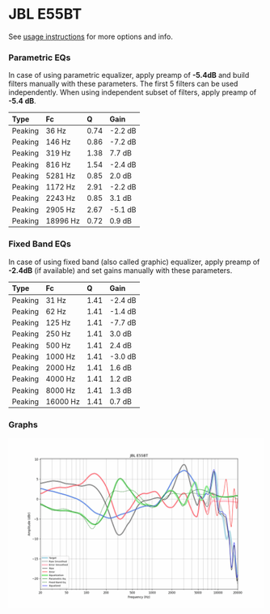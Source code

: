 # JBL E55BT
See [usage instructions](https://github.com/jaakkopasanen/AutoEq#usage) for more options and info.

### Parametric EQs
In case of using parametric equalizer, apply preamp of **-5.4dB** and build filters manually
with these parameters. The first 5 filters can be used independently.
When using independent subset of filters, apply preamp of **-5.4 dB**.

| Type    | Fc       |    Q | Gain    |
|:--------|:---------|:-----|:--------|
| Peaking | 36 Hz    | 0.74 | -2.2 dB |
| Peaking | 146 Hz   | 0.86 | -7.2 dB |
| Peaking | 319 Hz   | 1.38 | 7.7 dB  |
| Peaking | 816 Hz   | 1.54 | -2.4 dB |
| Peaking | 5281 Hz  | 0.85 | 2.0 dB  |
| Peaking | 1172 Hz  | 2.91 | -2.2 dB |
| Peaking | 2243 Hz  | 0.85 | 3.1 dB  |
| Peaking | 2905 Hz  | 2.67 | -5.1 dB |
| Peaking | 18996 Hz | 0.72 | 0.9 dB  |

### Fixed Band EQs
In case of using fixed band (also called graphic) equalizer, apply preamp of **-2.4dB**
(if available) and set gains manually with these parameters.

| Type    | Fc       |    Q | Gain    |
|:--------|:---------|:-----|:--------|
| Peaking | 31 Hz    | 1.41 | -2.4 dB |
| Peaking | 62 Hz    | 1.41 | -1.4 dB |
| Peaking | 125 Hz   | 1.41 | -7.7 dB |
| Peaking | 250 Hz   | 1.41 | 3.0 dB  |
| Peaking | 500 Hz   | 1.41 | 2.4 dB  |
| Peaking | 1000 Hz  | 1.41 | -3.0 dB |
| Peaking | 2000 Hz  | 1.41 | 1.6 dB  |
| Peaking | 4000 Hz  | 1.41 | 1.2 dB  |
| Peaking | 8000 Hz  | 1.41 | 1.3 dB  |
| Peaking | 16000 Hz | 1.41 | 0.7 dB  |

### Graphs
![](./JBL%20E55BT.png)